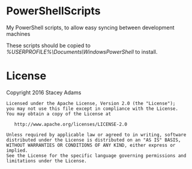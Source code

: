 PowerShellScripts
=================

My PowerShell scripts, to allow easy syncing between development machines

These scripts should be copied to
*%USERPROFILE%\Documents\WindowsPowerShell*
to install.

License
=======

Copyright 2016 Stacey Adams

    Licensed under the Apache License, Version 2.0 (the "License");
    you may not use this file except in compliance with the License.
    You may obtain a copy of the License at

       http://www.apache.org/licenses/LICENSE-2.0

    Unless required by applicable law or agreed to in writing, software
    distributed under the License is distributed on an "AS IS" BASIS,
    WITHOUT WARRANTIES OR CONDITIONS OF ANY KIND, either express or implied.
    See the License for the specific language governing permissions and
    limitations under the License.
